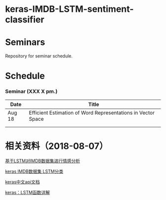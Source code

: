 # keras-IMDB-LSTM-sentiment-classifier
# Seminars
Repository for seminar schedule.

# Schedule
### Seminar (XXX X pm.)
| Date  | Title                                                    |
| ------ | ------------------------------------------------------- |
| Aug 18 | Efficient Estimation of Word Representations in Vector Space |
|        |                                                         |
|        |                                                         |


# 相关资料（2018-08-07）

[基于LSTM对IMDB数据集进行情感分析](https://www.jianshu.com/p/6b16b592b08d)

[keras IMDB数据集 LSTM分类](https://blog.csdn.net/o0Helloworld0o/article/details/70186407)

[keras中文api文档](https://keras-cn.readthedocs.io/en/latest/)

[keras：LSTM函数详解](https://blog.csdn.net/jiangpeng59/article/details/77646186/)
